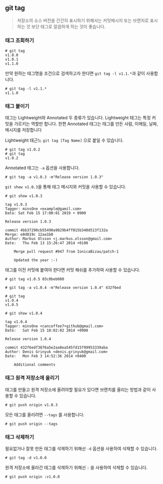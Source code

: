 ## git tag

> 저장소의 소스 버전을 간간히 표시하기 위해서는 커밋메시지 또는 브랜치로 표시하는 것 보단 태그로 깔끔하게 하는 것이 좋습니다.

### 태그 조회하기

```
# git tag
v1.0.0
v1.0.1
v1.1.0
```

만약 원하는 태그명을 조건으로 검색하고자 한다면 `git tag -l v1.1.*`과 같이 사용합니다.

```
# git tag -l v1.1.*
v1.1.0
```

### 태그 붙이기

태그는 Lightweight와 Annotated 두 종류가 있습니다. Lightweight 태그는 특정 커밋을 가르키는 역할만 합니다. 한편 Annotated 태그는 태그를 만든 사람, 이메일, 날짜, 메시지를 저장합니다

Lightweight 태근느 `git tag [Tag Name]` 으로 붙일 수 있습니다.

```
# git tag v1.0.2
# git tag
v1.0.2
```

Annotated 태그는 `-a` 옵션을 사용합니다.

```
# git tag -a v1.0.3 -m"Release version 1.0.3"
```

`git show v1.0.3`을 통해 태그 메시지와 커밋을 사용할 수 있습니다.

```
# git show v1.0.3

tag v1.0.3
Tagger: minsOne <example@gamil.com>
Data: Sat Feb 15 17:00:01 2019 + 0900

Release version 1.0.3

commit 4bb37290cb55490a9829b4ff015b340d513f132a
Merge: e0d819c 12aa1b0
Author: Markus Olsson <j.markus.olsson@gmail.com>
Date:   Thu Feb 13 15:26:47 2014 +0100

    Merge pull request #947 from IonicaBizau/patch-1
    
    Updated the year :-)
```

태그를 이전 커밋에 붙여야 한다면 커밋 해쉬를 추가하여 사용할 수 있습니다.

```
# git tag v1.0.5 03c0beb080

# git tag -a v1.0.4 -m"Release version 1.0.4" 432f6ed

# git tag
v1.0.4
v1.0.5

# git show v1.0.4

tag v1.0.4
Tagger: minsOne <cancoffee7+github@gmail.com>
Date:   Sat Feb 15 18:02:02 2014 +0900

Release version 1.0.4

commit 432f6edf3876a5e2aa8ea545fd15f99953339aba
Author: Denis Grinyuk <denis.grinyuk@gmail.com>
Date:   Mon Feb 3 14:52:36 2014 +0400

    Additional comments
```

### 태그 원격 저장소에 올리기

태그를 만들고 원격 저장소에 올려야할 필요가 있다면 브랜치를 올리는 방법과 같이 사용할 수 있습니다.

```
# git push origin v1.0.3
```

모든 태그를 올리려면 `--tags` 를 사용합니다.

```
# git push origin --tags
```

### 태그 삭제하기

필요없거나 잘못 만든 태그를 삭제하기 위해선 `-d` 옵션을 사용하여 삭제할 수 있습니다.

````
# git tag -d v1.0.0
````

원격 저장소에 올라간 태그를 삭제하기 위해선 `:` 을 사용하여 삭제할 수 있습니다.

```
# git push origin :v1.0.0
```


